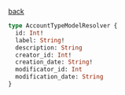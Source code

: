 [back](../../tableOfContent.md)


```graphql
type AccountTypeModelResolver {
  id: Int!
  label: String!
  description: String
  creator_id: Int!
  creation_date: String!
  modificator_id: Int
  modification_date: String
}
```
